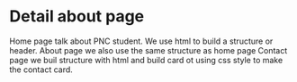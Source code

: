 # Detail about page
Home page talk about PNC student. We use html to build a structure or header.
About page we also use the same structure as home page
Contact page we buil structure with html and build card ot using css style to make the contact card. 